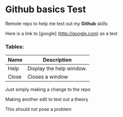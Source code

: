 # Github basics Test
Remote repo to help me test out my **Github** skills

Here is a link to [google] (http://google.com) as a test

### Tables:

| Name | Description          |
| ------------- | ----------- |
| Help      | Display the help window.|
| Close     | Closes a window     |

Just simply making a change to the repo

Making another edit to test out a theory

This should not pose a problem